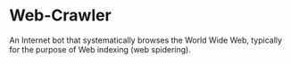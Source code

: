 # Web-Crawler
An Internet bot that systematically browses the World Wide Web, typically for the purpose of Web indexing (web spidering).
